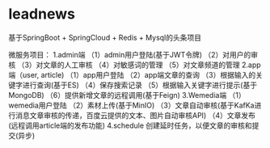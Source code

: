 # leadnews
基于SpringBoot + SpringCloud + Redis + Mysql的头条项目

微服务项目：
1.admin端
（1）admin用户登陆(基于JWT令牌)
（2）对用户的审核
（3）对文章的人工审核
（4）对敏感词的管理
（5）对文章频道的管理
2.app端（user, article)
（1）app用户登陆
（2）app端文章的查询
（3）根据输入的关键字进行查询(基于ES)
（4）保存搜索记录
（5）根据输入关键字进行提示(基于MongoDB)
（6）提供新增文章的远程调用(基于Feign)
3.Wemedia端
（1）wemedia用户登陆
（2）素材上传(基于MinIO)
（3）文章自动审核(基于KafKa进行消息文章审核的传递，百度云提供的文本、图片自动审核API)
（4）文章发布(远程调用article端的发布功能)
4.schedule
创建延时任务，以便文章的审核和提交(异步)
